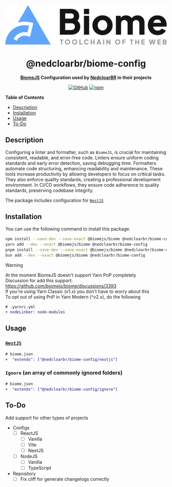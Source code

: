 <div align="center"> 

![BiomeJS Logo](https://raw.githubusercontent.com/biomejs/resources/main/svg/slogan-light-transparent.svg)

# @nedcloarbr/biome-config

**[BiomeJS](https://biomejs.dev/) Configuration used by [NedcloarBR](https://github.com/NedcloarBR) in their projects**

[![GitHub](https://img.shields.io/github/license/NedcloarBR/biome-config)](https://github.com/NedcloarBR/biome-config/blob/master/LICENSE)
[![npm](https://img.shields.io/npm/v/@nedcloarbr/biome-config?color=crimson&logo=npm&style=flat-square)](https://www.npmjs.com/package/@nedcloarbr/biome-config)

</div>

**Table of Contents**

- [Description](#description)
- [Installation](#installation)
- [Usage](#usage)
- [To-Do](#to-do)

## Description

Configuring a linter and formatter, such as `BiomeJS`, is crucial for maintaining consistent, readable, and error-free code. Linters ensure uniform coding standards and early error detection, saving debugging time. Formatters automate code structuring, enhancing readability and maintenance. These tools increase productivity by allowing developers to focus on critical tasks. They also enforce quality standards, creating a professional development environment. In CI/CD workflows, they ensure code adherence to quality standards, preserving codebase integrity.

The package includes configuration for [`NestJS`](https://nestjs.com/)

## Installation

You can use the following command to install this package.

```sh
npm install --save-dev --save-exact @biomejs/biome @nedcloarbr/biome-config
yarn add --dev --exact @biomejs/biome @nedcloarbr/biome-config
pnpm install --save-dev --save-exact @biomejs/biome @nedcloarbr/biome-config
bun add --dev --exact @biomejs/biome @nedcloarbr/biome-config
```

> [!WARNING]
> At the moment BiomeJS doesn't support Yarn PnP completely \
> Discussion for add this support: https://github.com/biomejs/biome/discussions/3393 \
> If you're using Yarn Classic (v1.x) you don't have to worry about this \
> To opt out of using PnP in Yarn Modern (^v2.x), do the following

```diff
# .yarnrc.yml
+ nodeLinker: node-modules
```

## Usage

### [`NestJS`](https://nestjs.com/)

```diff
# biome.json
+  "extends": ["@nedcloarbr/biome-config/nestjs"]
```

### `Ignore` (an array of commonly ignored folders)

```diff
# biome.json
+  "extends": ["@nedcloarbr/biome-config/ignore"]
```


## To-Do

Add support for other types of projects

- Configs
  - [ ] ReactJS
    - [ ] Vanilla
    - [ ] Vite
    - [ ] NextJS
  - [ ] NodeJS
    - [ ] Vanilla
    - [ ] TypeScript

- Repository
  - [ ] Fix cliff for generate changelogs correctly
